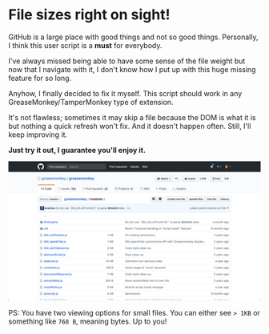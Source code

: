 # File sizes right on sight!

GitHub is a large place with good things and not so good things. Personally, I think this user script is a **must** for everybody.

I've always missed being able to have some sense of the file weight but now that I navigate with it, I don't know how I put up with this huge missing feature for so long.

Anyhow, I finally decided to fix it myself. This script should work in any GreaseMonkey/TamperMonkey type of extension.

It's not flawless; sometimes it may skip a file because the DOM is what it is but nothing a quick refresh won't fix. And it doesn't happen often. Still, I'll keep improving it.

**Just try it out, I guarantee you'll enjoy it.**

![screencap](screencap.png)

PS: You have two viewing options for small files. You can either see `> 1KB` or something like `768 B`, meaning bytes. Up to you!